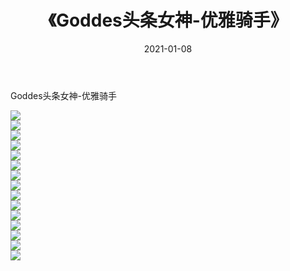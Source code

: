 ﻿---
layout: post
title:  《Goddes头条女神-优雅骑手》
date:   2021-01-08
img: http://img.660000.xyz/Sharelink/网络美图/2021/Goddes头条女神-优雅骑手/000.jpg
categories: [美女, 清纯, 唯美]
---

Goddes头条女神-优雅骑手

  ![](http://img.660000.xyz/Sharelink/网络美图/2021/Goddes头条女神-优雅骑手/001.jpg) <br> ![](http://img.660000.xyz/Sharelink/网络美图/2021/Goddes头条女神-优雅骑手/002.jpg) <br> ![](http://img.660000.xyz/Sharelink/网络美图/2021/Goddes头条女神-优雅骑手/003.jpg) <br> ![](http://img.660000.xyz/Sharelink/网络美图/2021/Goddes头条女神-优雅骑手/004.jpg) <br> ![](http://img.660000.xyz/Sharelink/网络美图/2021/Goddes头条女神-优雅骑手/005.jpg) <br> ![](http://img.660000.xyz/Sharelink/网络美图/2021/Goddes头条女神-优雅骑手/006.jpg) <br> ![](http://img.660000.xyz/Sharelink/网络美图/2021/Goddes头条女神-优雅骑手/007.jpg) <br> ![](http://img.660000.xyz/Sharelink/网络美图/2021/Goddes头条女神-优雅骑手/008.jpg) <br> ![](http://img.660000.xyz/Sharelink/网络美图/2021/Goddes头条女神-优雅骑手/009.jpg) <br> ![](http://img.660000.xyz/Sharelink/网络美图/2021/Goddes头条女神-优雅骑手/010.jpg) <br> ![](http://img.660000.xyz/Sharelink/网络美图/2021/Goddes头条女神-优雅骑手/011.jpg) <br> ![](http://img.660000.xyz/Sharelink/网络美图/2021/Goddes头条女神-优雅骑手/012.jpg) <br> ![](http://img.660000.xyz/Sharelink/网络美图/2021/Goddes头条女神-优雅骑手/013.jpg) <br> ![](http://img.660000.xyz/Sharelink/网络美图/2021/Goddes头条女神-优雅骑手/014.jpg) <br> ![](http://img.660000.xyz/Sharelink/网络美图/2021/Goddes头条女神-优雅骑手/015.jpg) <br>